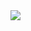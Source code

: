 <img src="https://capsule-render.vercel.app/api?type=venom&color=auto&height=300&section=header&text=Minyeop%20Lee&fontSize=90" />
